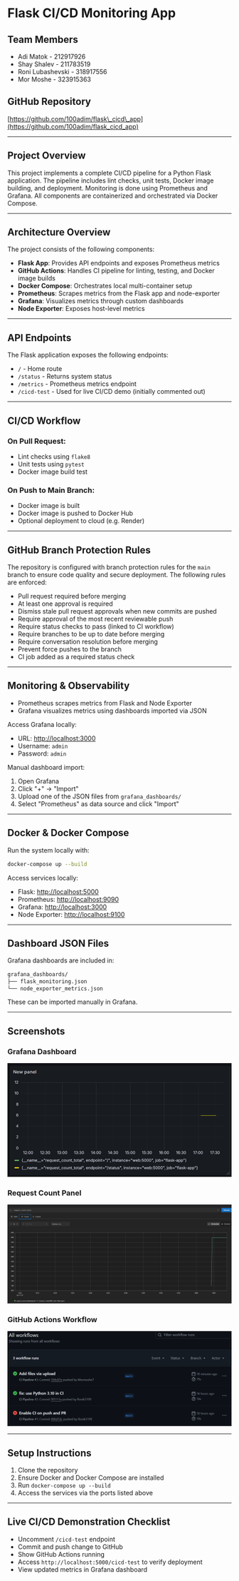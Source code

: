 # Flask CI/CD Monitoring App

## Team Members

* Adi Matok - 212917926
* Shay Shalev - 211783519
* Roni Lubashevski - 318917556
* Mor Moshe - 323915363

## GitHub Repository

[https://github.com/100adim/flask\_cicd\_app](https://github.com/100adim/flask_cicd_app)

---

## Project Overview

This project implements a complete CI/CD pipeline for a Python Flask application. The pipeline includes lint checks, unit tests, Docker image building, and deployment. Monitoring is done using Prometheus and Grafana. All components are containerized and orchestrated via Docker Compose.

---

## Architecture Overview

The project consists of the following components:

* **Flask App**: Provides API endpoints and exposes Prometheus metrics
* **GitHub Actions**: Handles CI pipeline for linting, testing, and Docker image builds
* **Docker Compose**: Orchestrates local multi-container setup
* **Prometheus**: Scrapes metrics from the Flask app and node-exporter
* **Grafana**: Visualizes metrics through custom dashboards
* **Node Exporter**: Exposes host-level metrics

---

## API Endpoints

The Flask application exposes the following endpoints:

* `/` - Home route
* `/status` - Returns system status
* `/metrics` - Prometheus metrics endpoint
* `/cicd-test` - Used for live CI/CD demo (initially commented out)

---

## CI/CD Workflow

### On Pull Request:

* Lint checks using `flake8`
* Unit tests using `pytest`
* Docker image build test

### On Push to Main Branch:

* Docker image is built
* Docker image is pushed to Docker Hub
* Optional deployment to cloud (e.g. Render)

---

## GitHub Branch Protection Rules

The repository is configured with branch protection rules for the `main` branch to ensure code quality and secure deployment. The following rules are enforced:

* Pull request required before merging
* At least one approval is required
* Dismiss stale pull request approvals when new commits are pushed
* Require approval of the most recent reviewable push
* Require status checks to pass (linked to CI workflow)
* Require branches to be up to date before merging
* Require conversation resolution before merging
* Prevent force pushes to the branch
* CI job added as a required status check

---

## Monitoring & Observability

* Prometheus scrapes metrics from Flask and Node Exporter
* Grafana visualizes metrics using dashboards imported via JSON

Access Grafana locally:

* URL: [http://localhost:3000](http://localhost:3000)
* Username: `admin`
* Password: `admin`

Manual dashboard import:

1. Open Grafana
2. Click "+" -> "Import"
3. Upload one of the JSON files from `grafana_dashboards/`
4. Select "Prometheus" as data source and click "Import"

---

## Docker & Docker Compose

Run the system locally with:

```bash
docker-compose up --build
```

Access services locally:

* Flask: [http://localhost:5000](http://localhost:5000)
* Prometheus: [http://localhost:9090](http://localhost:9090)
* Grafana: [http://localhost:3000](http://localhost:3000)
* Node Exporter: [http://localhost:9100](http://localhost:9100)

---

## Dashboard JSON Files

Grafana dashboards are included in:

```
grafana_dashboards/
├── flask_monitoring.json
└── node_exporter_metrics.json
```

These can be imported manually in Grafana.

---

## Screenshots

### Grafana Dashboard

![Grafana Dashboard](screenshots/grafana_dashboard.png)

### Request Count Panel

![Request Count Total](screenshots/request_count_total.png)

### GitHub Actions Workflow

![GitHub Actions](screenshots/github-actions.png)

---

## Setup Instructions

1. Clone the repository
2. Ensure Docker and Docker Compose are installed
3. Run `docker-compose up --build`
4. Access the services via the ports listed above

---

## Live CI/CD Demonstration Checklist

* Uncomment `/cicd-test` endpoint
* Commit and push change to GitHub
* Show GitHub Actions running
* Access `http://localhost:5000/cicd-test` to verify deployment
* View updated metrics in Grafana dashboard
